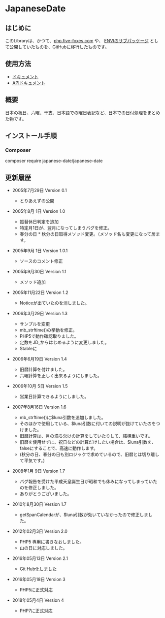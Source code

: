 JapaneseDate
=========================================

はじめに
-----------------------------------------
このLibraryは、かつて、[php.five-foxes.com](http://php.five-foxes.com) や、
[ENVIのサブパッケージ](https://github.com/EnviFramework/JapaneseDate) として公開していたものを、GitHubに移行したものです。


使用方法
-----------------------------------------

 - [ドキュメント](https://github.com/suzunone/JapaneseDate/blob/v4.X/docs/Man.md)
 - [APIドキュメント](https://github.com/suzunone/JapaneseDate/blob/v4.X/docs/README.md)


概要
-----------------------------------------

日本の祝日、六曜、干支、日本語での曜日表記など、日本での日付処理をまとめた物です。

インストール手順
-----------------------------------------

### Composer
composer require japanese-date/japanese-date


更新履歴
-----------------------------------------
 * 2005年7月29日 Version 0.1
    * とりあえずの公開
 * 2005年8月 1日 Version 1.0
    * 振替休日判定を追加
    * 特定月1日が、翌月になってしまうバグを修正。
    * 春分の日    * 秋分の日取得メソッド変更。（メソッド名も変更になって居ます。
 * 2005年9月 1日 Version 1.0.1
    * ソースのコメント修正
 * 2005年9月30日 Version 1.1
    * メソッド追加
 * 2005年11月22日 Version 1.2
    * Noticeが出ていたのを消しました。
 * 2006年3月29日 Version 1.3
    * サンプルを変更
    * mb_strftime()の挙動を修正。
    * PHP5で動作確認取りました。
    * 定数をJD_からはじめるように変更しました。
    * Stableに
 * 2006年6月19日 Version 1.4
    * 旧暦計算を付けました。
    * 六曜計算を正しく出来るようにしました。

 * 2006年10月 5日 Version 1.5
    * 営業日計算できるようにしました。

 * 2007年8月16日 Version 1.6
    * mb_strftime()に$luna引数を追加しました。
    * そのほかで使用している、$luna引数に付いての説明が抜けていたのをつけました。
    * 旧暦計算は、月の満ち欠けの計算をしていたりして、結構重いです。
    * 旧暦を使用せずに、祝日などの計算だけしたい場合は、$luna引数を、falseにすることで、高速に動作します。
    * (秋分の日、春分の日も別ロジックで求めているので、旧暦とは切り離して平気です。)


 * 2008年1月 9日 Version 1.7
    * バグ報告を受けた平成天皇誕生日が昭和でも休みになってしまっていたのを修正しました。
    * ありがとうございました。

 * 2010年8月30日  Version 1.7
    * getSpanCalendarが、$luna引数が効いていなかったので修正しました。

 * 2012年02月3日  Version 2.0
    * PHP5 専用に書きなおしました。
    * 山の日に対応しました。

 * 2016年05月13日  Version 2.1
    * Git Hub化しました

 * 2016年05月18日  Version 3
    * PHP5に正式対応

 * 2018年05月4日  Version 4
    * PHP7に正式対応
